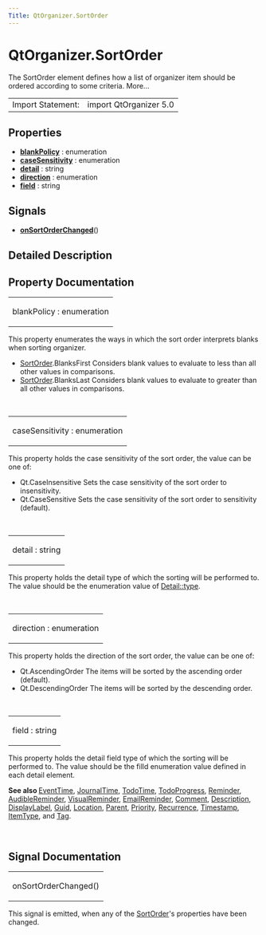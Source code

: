 ```yaml
---
Title: QtOrganizer.SortOrder
---
```


# QtOrganizer.SortOrder

<span class="subtitle"></span>
<!-- $$$SortOrder-brief -->
<p>The SortOrder element defines how a list of organizer item should be ordered according to some criteria. More...</p>
<!-- @@@SortOrder -->
<table class="alignedsummary">
<tr><td class="memItemLeft rightAlign topAlign"> Import Statement:</td><td class="memItemRight bottomAlign"> import QtOrganizer 5.0</td></tr></table><ul>
</ul>
<h2 id="properties">Properties</h2>
<ul>
<li class="fn"><b><b><a href="#blankPolicy-prop">blankPolicy</a></b></b> : enumeration</li>
<li class="fn"><b><b><a href="#caseSensitivity-prop">caseSensitivity</a></b></b> : enumeration</li>
<li class="fn"><b><b><a href="#detail-prop">detail</a></b></b> : string</li>
<li class="fn"><b><b><a href="#direction-prop">direction</a></b></b> : enumeration</li>
<li class="fn"><b><b><a href="#field-prop">field</a></b></b> : string</li>
</ul>
<h2 id="signals">Signals</h2>
<ul>
<li class="fn"><b><b><a href="#onSortOrderChanged-signal">onSortOrderChanged</a></b></b>()</li>
</ul>
<!-- $$$SortOrder-description -->
<h2 id="details">Detailed Description</h2>
</p>
<!-- @@@SortOrder -->
<h2>Property Documentation</h2>
<!-- $$$blankPolicy -->
<table class="qmlname"><tr valign="top" id="blankPolicy-prop"><td class="tblQmlPropNode"><p><span class="name">blankPolicy</span> : <span class="type">enumeration</span></p></td></tr></table><p>This property enumerates the ways in which the sort order interprets blanks when sorting organizer.</p>
<ul>
<li><a href="index.html">SortOrder</a>.BlanksFirst Considers blank values to evaluate to less than all other values in comparisons.</li>
<li><a href="index.html">SortOrder</a>.BlanksLast Considers blank values to evaluate to greater than all other values in comparisons.</li>
</ul>
<!-- @@@blankPolicy -->
<br/>
<!-- $$$caseSensitivity -->
<table class="qmlname"><tr valign="top" id="caseSensitivity-prop"><td class="tblQmlPropNode"><p><span class="name">caseSensitivity</span> : <span class="type">enumeration</span></p></td></tr></table><p>This property holds the case sensitivity of the sort order, the value can be one of:</p>
<ul>
<li>Qt.CaseInsensitive Sets the case sensitivity of the sort order to insensitivity.</li>
<li>Qt.CaseSensitive Sets the case sensitivity of the sort order to sensitivity (default).</li>
</ul>
<!-- @@@caseSensitivity -->
<br/>
<!-- $$$detail -->
<table class="qmlname"><tr valign="top" id="detail-prop"><td class="tblQmlPropNode"><p><span class="name">detail</span> : <span class="type">string</span></p></td></tr></table><p>This property holds the detail type of which the sorting will be performed to. The value should be the enumeration value of <a href="QtOrganizer.Detail.md#type-prop">Detail::type</a>.</p>
<!-- @@@detail -->
<br/>
<!-- $$$direction -->
<table class="qmlname"><tr valign="top" id="direction-prop"><td class="tblQmlPropNode"><p><span class="name">direction</span> : <span class="type">enumeration</span></p></td></tr></table><p>This property holds the direction of the sort order, the value can be one of:</p>
<ul>
<li>Qt.AscendingOrder The items will be sorted by the ascending order (default).</li>
<li>Qt.DescendingOrder The items will be sorted by the descending order.</li>
</ul>
<!-- @@@direction -->
<br/>
<!-- $$$field -->
<table class="qmlname"><tr valign="top" id="field-prop"><td class="tblQmlPropNode"><p><span class="name">field</span> : <span class="type">string</span></p></td></tr></table><p>This property holds the detail field type of which the sorting will be performed to. The value should be the filld enumeration value defined in each detail element.</p>
<p><b>See also </b><a href="QtOrganizer.EventTime.md">EventTime</a>, <a href="QtOrganizer.JournalTime.md">JournalTime</a>, <a href="QtOrganizer.TodoTime.md">TodoTime</a>, <a href="QtOrganizer.TodoProgress.md">TodoProgress</a>, <a href="QtOrganizer.Reminder.md">Reminder</a>, <a href="QtOrganizer.AudibleReminder.md">AudibleReminder</a>, <a href="QtOrganizer.VisualReminder.md">VisualReminder</a>, <a href="QtOrganizer.EmailReminder.md">EmailReminder</a>, <a href="QtOrganizer.Comment.md">Comment</a>, <a href="QtOrganizer.Description.md">Description</a>, <a href="QtOrganizer.DisplayLabel.md">DisplayLabel</a>, <a href="QtOrganizer.Guid.md">Guid</a>, <a href="QtOrganizer.Location.md">Location</a>, <a href="QtOrganizer.Parent.md">Parent</a>, <a href="QtOrganizer.Priority.md">Priority</a>, <a href="QtOrganizer.Recurrence.md">Recurrence</a>, <a href="QtOrganizer.Timestamp.md">Timestamp</a>, <a href="QtOrganizer.ItemType.md">ItemType</a>, and <a href="QtOrganizer.Tag.md">Tag</a>.</p>
<!-- @@@field -->
<br/>
<h2>Signal Documentation</h2>
<!-- $$$onSortOrderChanged -->
<table class="qmlname"><tr valign="top" id="onSortOrderChanged-signal"><td class="tblQmlFuncNode"><p><span class="name">onSortOrderChanged</span>()</p></td></tr></table><p>This signal is emitted, when any of the <a href="index.html">SortOrder</a>'s properties have been changed.</p>
<!-- @@@onSortOrderChanged -->
<br/>

